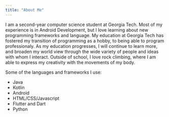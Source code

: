```yaml
---
title: "About Me"
---
```


I am a second-year computer science student at Georgia Tech. Most of my experience is in Android Development, but I love learning about new programming frameworks and language. My education at Georgia Tech has fostered my transition of programming as a hobby, to being able to program professionaly. As my education progresses, I will continue to learn more, and broaden my world view through the wide variety of people and ideas with whom I interact. Outside of school, I love rock climbing, where I am able to express my creativity with the movements of my body.

Some of the languages and frameworks I use:
- Java
- Kotlin
- Android
- HTML/CSS/Javascript
- Flutter and Dart  <div id="projects"></div>
- Python
